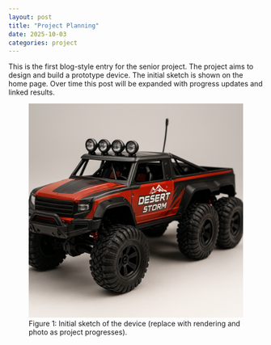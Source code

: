 ```yaml
---
layout: post
title: "Project Planning"
date: 2025-10-03 
categories: project
---
```


This is the first blog-style entry for the senior project. The project aims to design and build a prototype device. The initial sketch is shown on the home page. Over time this post will be expanded with progress updates and linked results.

<figure>
  <img src="/assets/6-wheel.png" alt="Sketch of the device" style="max-width:100%;height:auto;">
  <figcaption>Figure 1: Initial sketch of the device (replace with rendering and photo as project progresses).</figcaption>
</figure>